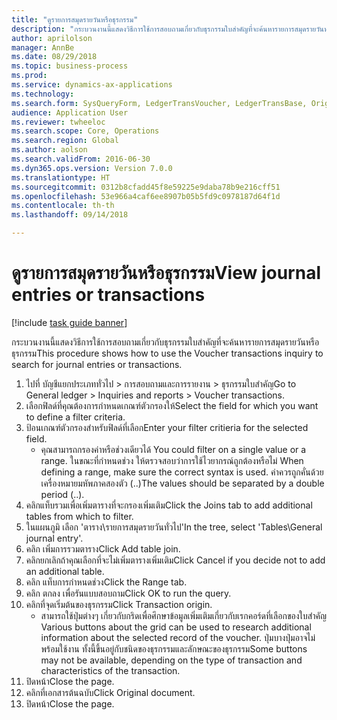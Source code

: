 ```yaml
--- 
title: "ดูรายการสมุดรายวันหรือธุรกรรม"
description: "กระบวนงานนี้แสดงวิธีการใช้การสอบถามเกี่ยวกับธุรกรรมใบสำคัญที่จะค้นหารายการสมุดรายวันหรือธุรกรรม"
author: aprilolson
manager: AnnBe
ms.date: 08/29/2018
ms.topic: business-process
ms.prod: 
ms.service: dynamics-ax-applications
ms.technology: 
ms.search.form: SysQueryForm, LedgerTransVoucher, LedgerTransBase, Originaldocuments
audience: Application User
ms.reviewer: twheeloc
ms.search.scope: Core, Operations
ms.search.region: Global
ms.author: aolson
ms.search.validFrom: 2016-06-30
ms.dyn365.ops.version: Version 7.0.0
ms.translationtype: HT
ms.sourcegitcommit: 0312b8cfadd45f8e59225e9daba78b9e216cff51
ms.openlocfilehash: 53e966a4caf6ee8907b05b5fd9c0978187d64f1d
ms.contentlocale: th-th
ms.lasthandoff: 09/14/2018

---
```

# <a name="view-journal-entries-or-transactions"></a><span data-ttu-id="91914-103">ดูรายการสมุดรายวันหรือธุรกรรม</span><span class="sxs-lookup"><span data-stu-id="91914-103">View journal entries or transactions</span></span>

[!include [task guide banner](../../includes/task-guide-banner.md)]

<span data-ttu-id="91914-104">กระบวนงานนี้แสดงวิธีการใช้การสอบถามเกี่ยวกับธุรกรรมใบสำคัญที่จะค้นหารายการสมุดรายวันหรือธุรกรรม</span><span class="sxs-lookup"><span data-stu-id="91914-104">This procedure shows how to use the Voucher transactions inquiry to search for journal entries or transactions.</span></span>

1. <span data-ttu-id="91914-105">ไปที่ บัญชีแยกประเภททั่วไป > การสอบถามและการรายงาน > ธุรกรรมใบสำคัญ</span><span class="sxs-lookup"><span data-stu-id="91914-105">Go to General ledger > Inquiries and reports > Voucher transactions.</span></span>
2. <span data-ttu-id="91914-106">เลือกฟิลด์ที่คุณต้องการกำหนดเกณฑ์ตัวกรองให้</span><span class="sxs-lookup"><span data-stu-id="91914-106">Select the field for which you want to define a filter criteria.</span></span>
3. <span data-ttu-id="91914-107">ป้อนเกณฑ์ตัวกรองสำหรับฟิลด์ที่เลือก</span><span class="sxs-lookup"><span data-stu-id="91914-107">Enter your filter critieria for the selected field.</span></span>
    * <span data-ttu-id="91914-108">คุณสามารถกรองค่าหรือช่วงเดียวได้ </span><span class="sxs-lookup"><span data-stu-id="91914-108">You could filter on a single value or a range.</span></span> <span data-ttu-id="91914-109">ในขณะที่กำหนดช่วง ให้ตรวจสอบว่าการใช้ไวยากรณ์ถูกต้องหรือไม่ </span><span class="sxs-lookup"><span data-stu-id="91914-109">When defining a range, make sure the correct syntax is used.</span></span> <span data-ttu-id="91914-110">ค่าควรถูกคั่นด้วยเครื่องหมายมหัพภาคสองตัว (..)</span><span class="sxs-lookup"><span data-stu-id="91914-110">The values should be separated by a double period (..).</span></span>  
4. <span data-ttu-id="91914-111">คลิกแท็บรวมเพื่อเพิ่มตารางที่จะกรองเพิ่มเติม</span><span class="sxs-lookup"><span data-stu-id="91914-111">Click the Joins tab to add additional tables from which to filter.</span></span>
5. <span data-ttu-id="91914-112">ในแผนภูมิ เลือก 'ตาราง\รายการสมุดรายวันทั่วไป'</span><span class="sxs-lookup"><span data-stu-id="91914-112">In the tree, select 'Tables\General journal entry'.</span></span>
6. <span data-ttu-id="91914-113">คลิก เพิ่มการรวมตาราง</span><span class="sxs-lookup"><span data-stu-id="91914-113">Click Add table join.</span></span>
7. <span data-ttu-id="91914-114">คลิกยกเลิกถ้าคุณเลือกที่จะไม่เพิ่มตารางเพิ่มเติม</span><span class="sxs-lookup"><span data-stu-id="91914-114">Click Cancel if you decide not to add an additional table.</span></span>
8. <span data-ttu-id="91914-115">คลิก แท็บการกำหนดช่วง</span><span class="sxs-lookup"><span data-stu-id="91914-115">Click the Range tab.</span></span>
9. <span data-ttu-id="91914-116">คลิก ตกลง เพื่อรันแบบสอบถาม</span><span class="sxs-lookup"><span data-stu-id="91914-116">Click OK to run the query.</span></span>
10. <span data-ttu-id="91914-117">คลิกที่จุดเริ่มต้นของธุรกรรม</span><span class="sxs-lookup"><span data-stu-id="91914-117">Click Transaction origin.</span></span>
    * <span data-ttu-id="91914-118">สามารถใช้ปุ่มต่างๆ เกี่ยวกับกริดเพื่อศึกษาข้อมูลเพิ่มเติมเกี่ยวกับเรกคอร์ดที่เลือกของใบสำคัญ </span><span class="sxs-lookup"><span data-stu-id="91914-118">Various buttons about the grid can be used to research additional information about the selected record of the voucher.</span></span> <span data-ttu-id="91914-119">ปุ่มบางปุ่มอาจไม่พร้อมใช้งาน ทั้งนี้ขึ้นอยู่กับชนิดของธุรกรรมและลักษณะของธุรกรรม</span><span class="sxs-lookup"><span data-stu-id="91914-119">Some buttons may not be available, depending on the type of transaction and characteristics of the transaction.</span></span>  
11. <span data-ttu-id="91914-120">ปิดหน้า</span><span class="sxs-lookup"><span data-stu-id="91914-120">Close the page.</span></span>
12. <span data-ttu-id="91914-121">คลิกที่เอกสารต้นฉบับ</span><span class="sxs-lookup"><span data-stu-id="91914-121">Click Original document.</span></span>
13. <span data-ttu-id="91914-122">ปิดหน้า</span><span class="sxs-lookup"><span data-stu-id="91914-122">Close the page.</span></span>



